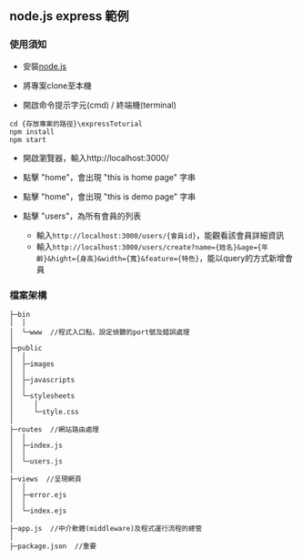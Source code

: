 ## node.js express 範例

### 使用須知

- 安裝[node.js](https://nodejs.org/en/)

- 將專案clone至本機

- 開啟命令提示字元(cmd) / 終端機(terminal)
```
cd {存放專案的路徑}\expressToturial
npm install
npm start
```

- 開啟瀏覽器，輸入http://localhost:3000/

- 點擊 "home"，會出現 "this is home page" 字串

- 點擊 "home"，會出現 "this is demo page" 字串

- 點擊 "users"，為所有會員的列表
  - 輸入```http://localhost:3000/users/{會員id}```，能觀看該會員詳細資訊
  - 輸入```http://localhost:3000/users/create?name={姓名}&age={年齡}&hight={身高}&width={寬}&feature={特色}```，能以query的方式新增會員

### 檔案架構
```
├─bin
│  │
│  └─www  //程式入口點，設定偵聽的port號及錯誤處理
│
├─public
│  │
│  ├─images
│  │
│  ├─javascripts
│  │
│  └─stylesheets
│     │
│     └─style.css
│
├─routes  //網站路由處理
│  │
│  ├─index.js
│  │
│  └─users.js
│
├─views  //呈現網頁
│  │
│  ├─error.ejs
│  │
│  └─index.ejs
│
├─app.js  //中介軟體(middleware)及程式運行流程的總管
│
├─package.json  //重要
```
